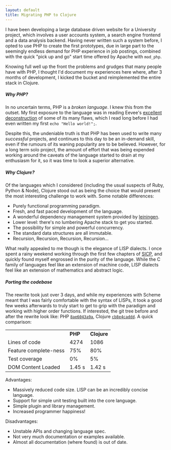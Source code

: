 ```yaml
---
layout: default
title: Migrating PHP to Clojure
---
```


I have been developing a large database driven website for a
University project, which involves a user accounts system, a search
engine frontend and a data analysis backend. Having never written such
a system before, I opted to use PHP to create the first prototypes,
due in large part to the seemingly endless demand for PHP experience
in job postings, combined with the quick "pick up and go" start time
offered by Apache with `mod_php`.

Knowing full well up the front the problems and grudges that many
people have with PHP, I thought I'd document my experiences here
where, after 3 months of development, I kicked the bucket and
reimplemented the entire stack in Clojure.

##### Why PHP?

In no uncertain terms, PHP is a *broken language*. I knew this from
the outset. My first exposure to the language was in reading Eevee's
[excellent deconstruction](http://me.veekun.com/blog/2012/04/09/php-a-fractal-of-bad-design/)
of some of its many flaws, which I read long before I had even written
my first `echo "Hello world!";`.

Despite this, the undeniable truth is that PHP has been used to write
many *successful* projects, and continues to this day to be an
in-demand skill, even if the rumours of its waning popularity are to
be believed. However, for a long term solo project, the amount of
effort that was being expended working around the caveats of the
language started to drain at my enthusiasm for it, so it was time to
look a superior alternative.

##### Why Clojure?

Of the languages which I considered (including the usual suspects of
Ruby, Python & Node), Clojure stood out as being the choice that would
present the most interesting challenge to work with. Some notable
differences:

 * Purely functional programming paradigm.
 * Fresh, and fast paced development of the language.
 * A wonderful dependency management system provided by
   [leiningen](http://leiningen.org/).
 * Lower level: there's no lumbering Apache stack to get you started.
 * The possibility for simple and powerful concurrency.
 * The standard data structures are all immutable.
 * Recursion, Recursion, Recursion, Recursion...

What really appealed to me though is the elegance of LISP dialects. I
once spent a rainy weekend working through the first few chapters of
[SICP](http://mitpress.mit.edu/sicp/), and quickly found myself
engrossed in the purity of the language. While the C family of
languages feel like an extension of machine code, LISP dialects feel
like an extension of mathematics and abstract logic.

##### Porting the codebase

The rewrite took just over 3 days, and while my experiences with
Scheme meant that I was fairly comfortable with the syntax of LISPs,
it took a good few weeks afterwards to truly start to get to grip with
the paradigm and working with higher order functions. If interested,
the git tree before and after the rewrite look like: PHP
[`8ae6043a9a`](https://github.com/ChrisCummins/pip-db/tree/8ae6043a9a2a051a03c6485646396a2ed4725f04/www),
Clojure
[`cb8e4caddd`](https://github.com/ChrisCummins/pip-db/tree/cb8e4caddd5f99743fe686b00ed39389d6d1b17b/src/pip_db).
A quick comparison:

<table>
<tr><td></td><td><strong>PHP</strong></td><td><strong>Clojure</strong></td></tr>
<tr><td>Lines of code</td><td>4274</td><td>1086</td></tr>
<tr><td>Feature complete-ness</td><td>75%</td><td>80%</td></tr>
<tr><td>Test coverage</td><td>0%</td><td>5%</td></tr>
<tr><td>DOM Content Loaded</td><td>1.45 s</td><td>1.42 s</td></tr>
</table>

Advantages:

 * Massively reduced code size. LISP can be an incredibly concise
   language.
 * Support for simple unit testing built into the core language.
 * Simple plugin and library management.
 * Increased programmer happiness!

Disadvantages:

 * Unstable APIs and changing language spec.
 * Not very much documentation or examples available.
 * Almost all documentation (where found) is out of date.
